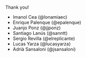 Thank you!
* Imanol Cea (@lonamiaec)
* Enrique Palenque (@epalenque)
* Juanjo Ponz (@jjponz)
* Santiago Lanús (@sanntt)
* Sergio Revilla (@elreplicante)
* Lucas Yarza (@lucasyarza)
* Adrià Sansaloni (@jsansaloni)
